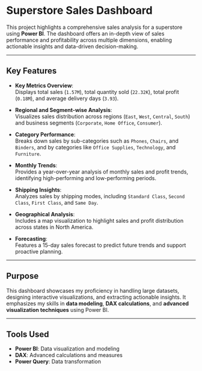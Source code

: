 # Superstore Sales Dashboard  

This project highlights a comprehensive sales analysis for a superstore using **Power BI**. The dashboard offers an in-depth view of sales performance and profitability across multiple dimensions, enabling actionable insights and data-driven decision-making.

---

## **Key Features**  

- **Key Metrics Overview**:  
  Displays total sales (`1.57M`), total quantity sold (`22.32K`), total profit (`0.18M`), and average delivery days (`3.93`).

- **Regional and Segment-wise Analysis**:  
  Visualizes sales distribution across regions (`East`, `West`, `Central`, `South`) and business segments (`Corporate`, `Home Office`, `Consumer`).

- **Category Performance**:  
  Breaks down sales by sub-categories such as `Phones`, `Chairs`, and `Binders`, and by categories like `Office Supplies`, `Technology`, and `Furniture`.

- **Monthly Trends**:  
  Provides a year-over-year analysis of monthly sales and profit trends, identifying high-performing and low-performing periods.

- **Shipping Insights**:  
  Analyzes sales by shipping modes, including `Standard Class`, `Second Class`, `First Class`, and `Same Day`.

- **Geographical Analysis**:  
  Includes a map visualization to highlight sales and profit distribution across states in North America.

- **Forecasting**:  
  Features a 15-day sales forecast to predict future trends and support proactive planning.

---

## **Purpose**  

This dashboard showcases my proficiency in handling large datasets, designing interactive visualizations, and extracting actionable insights. It emphasizes my skills in **data modeling**, **DAX calculations**, and **advanced visualization techniques** using Power BI.

---

## **Tools Used**  

- **Power BI**: Data visualization and modeling  
- **DAX**: Advanced calculations and measures  
- **Power Query**: Data transformation  


